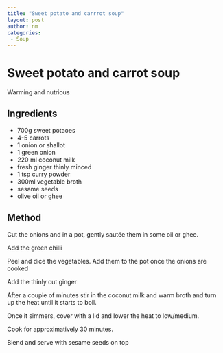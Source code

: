 ```yaml
---
title: "Sweet potato and carrrot soup"
layout: post
author: nm
categories:
 - Soup
---
```

# Sweet potato and carrot soup

Warming and nutrious 

## Ingredients

- 700g sweet potaoes
- 4-5 carrots
- 1 onion or shallot
- 1 green onion
- 220 ml coconut milk
- fresh ginger thinly minced
- 1 tsp curry powder
- 300ml vegetable broth
- sesame seeds
- olive oil or ghee 

## Method

Cut the onions and in a pot, gently sautée them in some oil or ghee.

Add the green chilli

Peel and dice the vegetables. Add them to the pot once the onions are cooked

Add the thinly cut ginger

After a couple of minutes stir in the coconut milk and warm broth and turn up the heat until it starts to boil.

Once it simmers, cover with a lid and lower the heat to low/medium.

Cook for approximatively 30 minutes.

Blend and serve with sesame seeds on top
